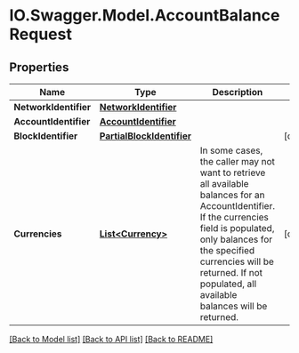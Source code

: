 # IO.Swagger.Model.AccountBalanceRequest
## Properties

Name | Type | Description | Notes
------------ | ------------- | ------------- | -------------
**NetworkIdentifier** | [**NetworkIdentifier**](NetworkIdentifier.md) |  | 
**AccountIdentifier** | [**AccountIdentifier**](AccountIdentifier.md) |  | 
**BlockIdentifier** | [**PartialBlockIdentifier**](PartialBlockIdentifier.md) |  | [optional] 
**Currencies** | [**List&lt;Currency&gt;**](Currency.md) | In some cases, the caller may not want to retrieve all available balances for an AccountIdentifier. If the currencies field is populated, only balances for the specified currencies will be returned. If not populated, all available balances will be returned. | [optional] 

[[Back to Model list]](../README.md#documentation-for-models) [[Back to API list]](../README.md#documentation-for-api-endpoints) [[Back to README]](../README.md)

